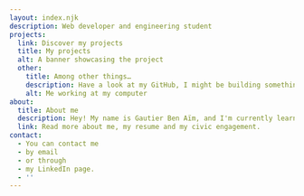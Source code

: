 ```yaml
---
layout: index.njk
description: Web developer and engineering student
projects:
  link: Discover my projects
  title: My projects
  alt: A banner showcasing the project
  other:
    title: Among other things…
    description: Have a look at my GitHub, I might be building something new!
    alt: Me working at my computer
about:
  title: About me
  description: Hey! My name is Gautier Ben Aïm, and I'm currently learning Software architecture at ENSEEIHT, France. Besides, I'm very active in the associative life of the school.
  link: Read more about me, my resume and my civic engagement.
contact:
  - You can contact me
  - by email
  - or through
  - my LinkedIn page.
  - ''
---
```

